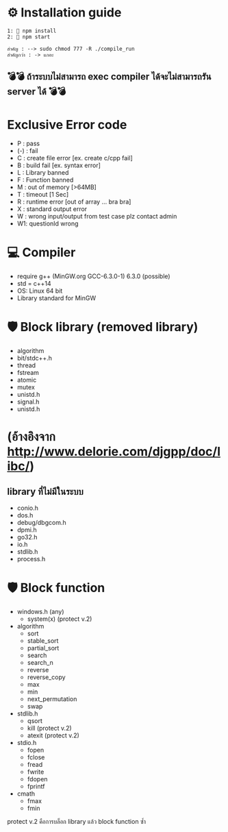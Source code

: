 # ⚙️ Installation guide <br/>

```
1: 📄 npm install
2: 📄 npm start
```

```
สำคัญ : --> sudo chmod 777 -R ./compile_run
สำคัญกว่า : -> แกอะ
```

## 💣💣 ถ้าระบบไม่สามารถ exec compiler ได้จะไม่สามารถรัน server ได้ 💣💣

# Exclusive Error code

-   P : pass
-   (-) : fail
-   C : create file error [ex. create c/cpp fail]
-   B : build fail [ex. syntax error]
-   L : Library banned
-   F : Function banned
-   M : out of memory [>64MB]
-   T : timeout [1 Sec]
-   R : runtime error [out of array ... bra bra]
-   X : standard output error
-   W : wrong input/output from test case plz contact admin
-   W1: questionId wrong
# 💻 Compiler <br/>

-   require g++ (MinGW.org GCC-6.3.0-1) 6.3.0 (possible)
-   std = c++14
-   OS: Linux 64 bit
-   Library standard for MinGW

# 🛡 Block library (removed library)

-   algorithm
-   bit/stdc++.h
-   thread
-   fstream
-   atomic
-   mutex
-   unistd.h
-   signal.h
-   unistd.h

# (อ้างอิงจาก http://www.delorie.com/djgpp/doc/libc/)

## library ที่ไม่มีในระบบ

-   conio.h
-   dos.h
-   debug/dbgcom.h
-   dpmi.h
-   go32.h
-   io.h
-   stdlib.h
-   process.h

# 🛡 Block function

-   windows.h (any)
    -   system(x) (protect v.2)
-   algorithm
    -   sort
    -   stable_sort
    -   partial_sort
    -   search
    -   search_n
    -   reverse
    -   reverse_copy
    -   max
    -   min
    -   next_permutation
    -   swap
-   stdlib.h
    -   qsort
    -   kill (protect v.2)
    -   atexit (protect v.2)
-   stdio.h
    -   fopen
    -   fclose
    -   fread
    -   fwrite
    -   fdopen
    -   fprintf
-   cmath
    -   fmax
    -   fmin

protect v.2 คือการบล็อก library แล้ว block function ซ้ำ
